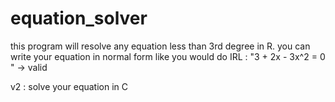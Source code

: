 # equation_solver

this program will resolve any equation less than 3rd degree in R.
you can write your equation in normal form like you would do IRL : "3 + 2x - 3x^2 = 0 " -> valid

v2 : solve your equation in C 
